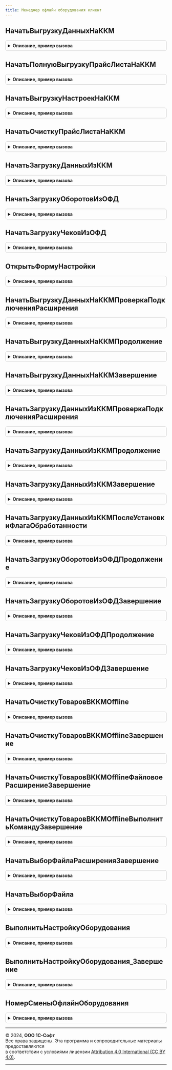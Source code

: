 ```yaml
---
title: Менеджер офлайн оборудования клиент
---
```



## НачатьВыгрузкуДанныхНаККМ
<details style="margin: 1em 0; padding: 0.5em; border: 1px solid #ccc; border-radius: 6px;">

<summary style="font-weight: bold; cursor: pointer;">Описание, пример вызова</summary>

```bsl

// Выполнить частичную выгрузку данных на оффлайн ККМ
//
// Параметры:
//   ИдентификаторУстройства - СправочникСсылка.ПодключаемоеОборудование
//   УникальныйИдентификатор - ФормаКлиентскогоПриложения -идентификатор формы.
//   ОповещениеПриЗавершении - ОписаниеОповещения - оповещение при завершении.
//   ОтображатьСообщения     - Булево
//
Процедура НачатьВыгрузкуДанныхНаККМ(ИдентификаторУстройства, Экспорт
```

Пример вызова
```bsl
МенеджерОфлайнОборудованияКлиент.НачатьВыгрузкуДанныхНаККМ(ИдентификаторУстройства, );
```
</details>

## НачатьПолнуюВыгрузкуПрайсЛистаНаККМ
<details style="margin: 1em 0; padding: 0.5em; border: 1px solid #ccc; border-radius: 6px;">

<summary style="font-weight: bold; cursor: pointer;">Описание, пример вызова</summary>

```bsl

// Выполнить полную выгрузку данных на оффлайн ККМ
//
// Параметры:
//   ИдентификаторУстройства - СправочникСсылка.ПодключаемоеОборудование
//   УникальныйИдентификатор - ФормаКлиентскогоПриложения -идентификатор формы.
//   ОповещениеПриЗавершении - ОписаниеОповещения - оповещение при завершении.
//   ОтображатьСообщения     - Булево
//
Процедура НачатьПолнуюВыгрузкуПрайсЛистаНаККМ(ИдентификаторУстройства, Экспорт
```

Пример вызова
```bsl
МенеджерОфлайнОборудованияКлиент.НачатьПолнуюВыгрузкуПрайсЛистаНаККМ(ИдентификаторУстройства, );
```
</details>

## НачатьВыгрузкуНастроекНаККМ
<details style="margin: 1em 0; padding: 0.5em; border: 1px solid #ccc; border-radius: 6px;">

<summary style="font-weight: bold; cursor: pointer;">Описание, пример вызова</summary>

```bsl

// Выполнить выгрузку настроек на оффлайн ККМ
//
// Параметры:
//   ИдентификаторУстройства - СправочникСсылка.ПодключаемоеОборудование
//   УникальныйИдентификатор - ФормаКлиентскогоПриложения -идентификатор формы.
//   ОповещениеПриЗавершении - ОписаниеОповещения - оповещение при завершении.
//   ОтображатьСообщения     - Булево
//
Процедура НачатьВыгрузкуНастроекНаККМ(ИдентификаторУстройства, Экспорт
```

Пример вызова
```bsl
МенеджерОфлайнОборудованияКлиент.НачатьВыгрузкуНастроекНаККМ(ИдентификаторУстройства, );
```
</details>

## НачатьОчисткуПрайсЛистаНаККМ
<details style="margin: 1em 0; padding: 0.5em; border: 1px solid #ccc; border-radius: 6px;">

<summary style="font-weight: bold; cursor: pointer;">Описание, пример вызова</summary>

```bsl

// Выполнить очистку прайс-листа на оффлайн ККМ
//
// Параметры:
//   ИдентификаторУстройства - СправочникСсылка.ПодключаемоеОборудование
//   УникальныйИдентификатор - ФормаКлиентскогоПриложения -идентификатор формы.
//   ОповещениеПриЗавершении - ОписаниеОповещения - оповещение при завершении.
//   ОтображатьСообщения     - Булево
//
Процедура НачатьОчисткуПрайсЛистаНаККМ(ИдентификаторУстройства, Экспорт
```

Пример вызова
```bsl
МенеджерОфлайнОборудованияКлиент.НачатьОчисткуПрайсЛистаНаККМ(ИдентификаторУстройства, );
```
</details>

## НачатьЗагрузкуДанныхИзККМ
<details style="margin: 1em 0; padding: 0.5em; border: 1px solid #ccc; border-radius: 6px;">

<summary style="font-weight: bold; cursor: pointer;">Описание, пример вызова</summary>

```bsl

// Выполнить загрузку данных из оффлайн ККМ
//
// Параметры:
//   ИдентификаторУстройства - СправочникСсылка.ПодключаемоеОборудование
//   УникальныйИдентификатор - ФормаКлиентскогоПриложения -идентификатор формы.
//   ОповещениеПриЗавершении - ОписаниеОповещения - оповещение при завершении.
//   ОтображатьСообщения     - Булево
//
Процедура НачатьЗагрузкуДанныхИзККМ(ИдентификаторУстройства, Экспорт
```

Пример вызова
```bsl
МенеджерОфлайнОборудованияКлиент.НачатьЗагрузкуДанныхИзККМ(ИдентификаторУстройства, );
```
</details>

## НачатьЗагрузкуОборотовИзОФД
<details style="margin: 1em 0; padding: 0.5em; border: 1px solid #ccc; border-radius: 6px;">

<summary style="font-weight: bold; cursor: pointer;">Описание, пример вызова</summary>

```bsl

// Выполнить загрузку данных из оффлайн ККМ
//
// Параметры:
//   ИдентификаторУстройства - СправочникСсылка.ПодключаемоеОборудование
//   УникальныйИдентификатор - ФормаКлиентскогоПриложения -идентификатор формы.
//   ОповещениеПриЗавершении - ОписаниеОповещения - оповещение при завершении.
//   НомерСмены              - Число
//   ОтображатьСообщения     - Булево
//
Процедура НачатьЗагрузкуОборотовИзОФД(ИдентификаторУстройства, Экспорт
```

Пример вызова
```bsl
МенеджерОфлайнОборудованияКлиент.НачатьЗагрузкуОборотовИзОФД(ИдентификаторУстройства, );
```
</details>

## НачатьЗагрузкуЧековИзОФД
<details style="margin: 1em 0; padding: 0.5em; border: 1px solid #ccc; border-radius: 6px;">

<summary style="font-weight: bold; cursor: pointer;">Описание, пример вызова</summary>

```bsl

// Выполнить загрузку данных из оффлайн ККМ
//
// Параметры:
//   ИдентификаторУстройства - СправочникСсылка.ПодключаемоеОборудование
//   УникальныйИдентификатор - ФормаКлиентскогоПриложения -идентификатор формы.
//   ОповещениеПриЗавершении - ОписаниеОповещения - оповещение при завершении.
//   НомерСмены              - Число
//   ОтображатьСообщения     - Булево
//
Процедура НачатьЗагрузкуЧековИзОФД(ИдентификаторУстройства, Экспорт
```

Пример вызова
```bsl
МенеджерОфлайнОборудованияКлиент.НачатьЗагрузкуЧековИзОФД(ИдентификаторУстройства, );
```
</details>

## ОткрытьФормуНастройки
<details style="margin: 1em 0; padding: 0.5em; border: 1px solid #ccc; border-radius: 6px;">

<summary style="font-weight: bold; cursor: pointer;">Описание, пример вызова</summary>

```bsl

// Открыть форму настройки подключаемого оборудования
//
// Параметры:
//   ПараметрКоманды - Структура
//   ПараметрыВыполненияКоманды - Структура
//
Процедура ОткрытьФормуНастройки(ПараметрКоманды, ПараметрыВыполненияКоманды) Экспорт
```

Пример вызова
```bsl
МенеджерОфлайнОборудованияКлиент.ОткрытьФормуНастройки(ПараметрКоманды, ПараметрыВыполненияКоманды) 
```
</details>

## НачатьВыгрузкуДанныхНаККМПроверкаПодключенияРасширения
<details style="margin: 1em 0; padding: 0.5em; border: 1px solid #ccc; border-radius: 6px;">

<summary style="font-weight: bold; cursor: pointer;">Описание, пример вызова</summary>

```bsl

// Проверить подключение расширения перед выгрузкой данных
//
// Параметры:
//   ИдентификаторУстройства - СправочникСсылка.ПодключаемоеОборудование
//   Параметры - Структура
//
Процедура НачатьВыгрузкуДанныхНаККМПроверкаПодключенияРасширения(ИдентификаторУстройства, Параметры) Экспорт
```

Пример вызова
```bsl
МенеджерОфлайнОборудованияКлиент.НачатьВыгрузкуДанныхНаККМПроверкаПодключенияРасширения(ИдентификаторУстройства, Параметры) Экспорт // оповещение);
```
</details>

## НачатьВыгрузкуДанныхНаККМПродолжение
<details style="margin: 1em 0; padding: 0.5em; border: 1px solid #ccc; border-radius: 6px;">

<summary style="font-weight: bold; cursor: pointer;">Описание, пример вызова</summary>

```bsl

// Обработать результат подключения расширения
//
// Параметры:
//   Подключено - Булево
//   Контекст - Структура
//
Процедура НачатьВыгрузкуДанныхНаККМПродолжение(Подключено, Контекст) Экспорт
```

Пример вызова
```bsl
МенеджерОфлайнОборудованияКлиент.НачатьВыгрузкуДанныхНаККМПродолжение(Подключено, Контекст) Экспорт // оповещение);
```
</details>

## НачатьВыгрузкуДанныхНаККМЗавершение
<details style="margin: 1em 0; padding: 0.5em; border: 1px solid #ccc; border-radius: 6px;">

<summary style="font-weight: bold; cursor: pointer;">Описание, пример вызова</summary>

```bsl

// Обработать результат выполнения команды выгрузка данных
//
// Параметры:
//   РезультатКоманды - Структура
//   Параметры - Структура
//
Процедура НачатьВыгрузкуДанныхНаККМЗавершение(РезультатКоманды, Параметры) Экспорт
```

Пример вызова
```bsl
МенеджерОфлайнОборудованияКлиент.НачатьВыгрузкуДанныхНаККМЗавершение(РезультатКоманды, Параметры) Экспорт // оповещение);
```
</details>

## НачатьЗагрузкуДанныхИзККМПроверкаПодключенияРасширения
<details style="margin: 1em 0; padding: 0.5em; border: 1px solid #ccc; border-radius: 6px;">

<summary style="font-weight: bold; cursor: pointer;">Описание, пример вызова</summary>

```bsl

// Проверить подключение расширения перед загрузкой данных
//
// Параметры:
//   ИдентификаторУстройства - СправочникСсылка.ПодключаемоеОборудование
//   Параметры - Структура
//
Процедура НачатьЗагрузкуДанныхИзККМПроверкаПодключенияРасширения(ИдентификаторУстройства, Параметры) Экспорт
```

Пример вызова
```bsl
МенеджерОфлайнОборудованияКлиент.НачатьЗагрузкуДанныхИзККМПроверкаПодключенияРасширения(ИдентификаторУстройства, Параметры) 
```
</details>

## НачатьЗагрузкуДанныхИзККМПродолжение
<details style="margin: 1em 0; padding: 0.5em; border: 1px solid #ccc; border-radius: 6px;">

<summary style="font-weight: bold; cursor: pointer;">Описание, пример вызова</summary>

```bsl

// Обработать результат подключения расширения
//
// Параметры:
//   Подключено - Булево
//   Контекст - Структура
//
Процедура НачатьЗагрузкуДанныхИзККМПродолжение(Подключено, Контекст) Экспорт
```

Пример вызова
```bsl
МенеджерОфлайнОборудованияКлиент.НачатьЗагрузкуДанныхИзККМПродолжение(Подключено, Контекст) 
```
</details>

## НачатьЗагрузкуДанныхИзККМЗавершение
<details style="margin: 1em 0; padding: 0.5em; border: 1px solid #ccc; border-radius: 6px;">

<summary style="font-weight: bold; cursor: pointer;">Описание, пример вызова</summary>

```bsl

// Обработать результат выполнения команды загрузка данных
//
// Параметры:
//   РезультатКоманды - Структура
//   Параметры - Структура
//
Процедура НачатьЗагрузкуДанныхИзККМЗавершение(РезультатКоманды, Параметры) Экспорт
```

Пример вызова
```bsl
МенеджерОфлайнОборудованияКлиент.НачатьЗагрузкуДанныхИзККМЗавершение(РезультатКоманды, Параметры) 
```
</details>

## НачатьЗагрузкуДанныхИзККМПослеУстановкиФлагаОбработанности
<details style="margin: 1em 0; padding: 0.5em; border: 1px solid #ccc; border-radius: 6px;">

<summary style="font-weight: bold; cursor: pointer;">Описание, пример вызова</summary>

```bsl

// Обработать результат выполнения команды загрузка данных
//
// Параметры:
//   РезультатКоманды - Структура
//   Параметры - Структура
//
Процедура НачатьЗагрузкуДанныхИзККМПослеУстановкиФлагаОбработанности(РезультатКоманды, Параметры) Экспорт
```

Пример вызова
```bsl
МенеджерОфлайнОборудованияКлиент.НачатьЗагрузкуДанныхИзККМПослеУстановкиФлагаОбработанности(РезультатКоманды, Параметры) 
```
</details>

## НачатьЗагрузкуОборотовИзОФДПродолжение
<details style="margin: 1em 0; padding: 0.5em; border: 1px solid #ccc; border-radius: 6px;">

<summary style="font-weight: bold; cursor: pointer;">Описание, пример вызова</summary>

```bsl

// Обработать результат подключения расширения
//
// Параметры:
//   ИдентификаторУстройства - СправочникСсылка.ОфлайнОборудование
//   Контекст - Структура
//
Процедура НачатьЗагрузкуОборотовИзОФДПродолжение(ИдентификаторУстройства, Контекст) Экспорт
```

Пример вызова
```bsl
МенеджерОфлайнОборудованияКлиент.НачатьЗагрузкуОборотовИзОФДПродолжение(ИдентификаторУстройства, Контекст) 
```
</details>

## НачатьЗагрузкуОборотовИзОФДЗавершение
<details style="margin: 1em 0; padding: 0.5em; border: 1px solid #ccc; border-radius: 6px;">

<summary style="font-weight: bold; cursor: pointer;">Описание, пример вызова</summary>

```bsl

// Обработать результат выполнения команды загрузка данных
//
// Параметры:
//   РезультатКоманды - Структура
//   Параметры - Структура
//
Процедура НачатьЗагрузкуОборотовИзОФДЗавершение(РезультатКоманды, Параметры) Экспорт
```

Пример вызова
```bsl
МенеджерОфлайнОборудованияКлиент.НачатьЗагрузкуОборотовИзОФДЗавершение(РезультатКоманды, Параметры) 
```
</details>

## НачатьЗагрузкуЧековИзОФДПродолжение
<details style="margin: 1em 0; padding: 0.5em; border: 1px solid #ccc; border-radius: 6px;">

<summary style="font-weight: bold; cursor: pointer;">Описание, пример вызова</summary>

```bsl

// Обработать результат подключения расширения
//
// Параметры:
//   ИдентификаторУстройства - СправочникСсылка.ОфлайнОборудование
//   Контекст - Структура
//
Процедура НачатьЗагрузкуЧековИзОФДПродолжение(ИдентификаторУстройства, Контекст) Экспорт
```

Пример вызова
```bsl
МенеджерОфлайнОборудованияКлиент.НачатьЗагрузкуЧековИзОФДПродолжение(ИдентификаторУстройства, Контекст) 
```
</details>

## НачатьЗагрузкуЧековИзОФДЗавершение
<details style="margin: 1em 0; padding: 0.5em; border: 1px solid #ccc; border-radius: 6px;">

<summary style="font-weight: bold; cursor: pointer;">Описание, пример вызова</summary>

```bsl

// Обработать результат выполнения команды загрузка данных
//
// Параметры:
//   РезультатКоманды - Структура
//   Параметры - Структура
//
Процедура НачатьЗагрузкуЧековИзОФДЗавершение(РезультатКоманды, Параметры) Экспорт
```

Пример вызова
```bsl
МенеджерОфлайнОборудованияКлиент.НачатьЗагрузкуЧековИзОФДЗавершение(РезультатКоманды, Параметры) 
```
</details>

## НачатьОчисткуТоваровВККМOffline
<details style="margin: 1em 0; padding: 0.5em; border: 1px solid #ccc; border-radius: 6px;">

<summary style="font-weight: bold; cursor: pointer;">Описание, пример вызова</summary>

```bsl

// Очищает товары в ККМ Offline.
//
// Параметры:
//   ОповещениеПриОчисткеДанные - ОписаниеОповещения - оповещение при завершении.
//   УникальныйИдентификатор - ФормаКлиентскогоПриложения -идентификатор формы.
//   ИдентификаторУстройства - СправочникСсылка.ПодключаемоеОборудование
//   ОтображатьСообщения     - Булево
//
Процедура НачатьОчисткуТоваровВККМOffline(ОповещениеПриОчисткеДанные, УникальныйИдентификатор, ИдентификаторУстройства = Неопределено, ОтображатьСообщения = Истина) Экспорт
```

Пример вызова
```bsl
МенеджерОфлайнОборудованияКлиент.НачатьОчисткуТоваровВККМOffline(ОповещениеПриОчисткеДанные, УникальныйИдентификатор, ИдентификаторУстройства, ОтображатьСообщения);
```
</details>

## НачатьОчисткуТоваровВККМOfflineЗавершение
<details style="margin: 1em 0; padding: 0.5em; border: 1px solid #ccc; border-radius: 6px;">

<summary style="font-weight: bold; cursor: pointer;">Описание, пример вызова</summary>

```bsl

// Завершить очистку товаров в ККМ Offline.
//
// Параметры:
//   ИдентификаторУстройства - СправочникСсылка.ПодключаемоеОборудование
//   Параметры - Структура
//
Процедура НачатьОчисткуТоваровВККМOfflineЗавершение(ИдентификаторУстройства, Параметры) Экспорт
```

Пример вызова
```bsl
МенеджерОфлайнОборудованияКлиент.НачатьОчисткуТоваровВККМOfflineЗавершение(ИдентификаторУстройства, Параметры) 
```
</details>

## НачатьОчисткуТоваровВККМOfflineФайловоеРасширениеЗавершение
<details style="margin: 1em 0; padding: 0.5em; border: 1px solid #ccc; border-radius: 6px;">

<summary style="font-weight: bold; cursor: pointer;">Описание, пример вызова</summary>

```bsl

// Обработать результат подключения расширения
//
// Параметры:
//   Подключено - Булево
//   Контекст - Структура
//
Процедура НачатьОчисткуТоваровВККМOfflineФайловоеРасширениеЗавершение(Подключено, Контекст) Экспорт
```

Пример вызова
```bsl
МенеджерОфлайнОборудованияКлиент.НачатьОчисткуТоваровВККМOfflineФайловоеРасширениеЗавершение(Подключено, Контекст) 
```
</details>

## НачатьОчисткуТоваровВККМOfflineВыполнитьКомандуЗавершение
<details style="margin: 1em 0; padding: 0.5em; border: 1px solid #ccc; border-radius: 6px;">

<summary style="font-weight: bold; cursor: pointer;">Описание, пример вызова</summary>

```bsl

// Завершить выполнение команды очистки товаров в ККМ Offline.
//
// Параметры:
//   РезультатКоманды - Структура
//   Параметры - Структура
//
Процедура НачатьОчисткуТоваровВККМOfflineВыполнитьКомандуЗавершение(РезультатКоманды, Параметры) Экспорт
```

Пример вызова
```bsl
МенеджерОфлайнОборудованияКлиент.НачатьОчисткуТоваровВККМOfflineВыполнитьКомандуЗавершение(РезультатКоманды, Параметры) 
```
</details>

## НачатьВыборФайлаРасширенияЗавершение
<details style="margin: 1em 0; padding: 0.5em; border: 1px solid #ccc; border-radius: 6px;">

<summary style="font-weight: bold; cursor: pointer;">Описание, пример вызова</summary>

```bsl

// Завершение выбора файла
//
// Параметры:
//   Установлено - Булево
//   ДополнительныеПараметры - Структура
Процедура НачатьВыборФайлаРасширенияЗавершение(Установлено, ДополнительныеПараметры) Экспорт
```

Пример вызова
```bsl
МенеджерОфлайнОборудованияКлиент.НачатьВыборФайлаРасширенияЗавершение(Установлено, ДополнительныеПараметры) 
```
</details>

## НачатьВыборФайла
<details style="margin: 1em 0; padding: 0.5em; border: 1px solid #ccc; border-radius: 6px;">

<summary style="font-weight: bold; cursor: pointer;">Описание, пример вызова</summary>

```bsl

// Функция начинает выбор файла.
//
// Параметры:
//   ОповещениеПриВыборе - ОписаниеОповещения - оповещение при завершении.
//   ИмяФайла - Строка
//   РежимДиалогаВыбораФайла - Строка
Процедура НачатьВыборФайла(ОповещениеПриВыборе, Знач ИмяФайла, РежимДиалогаВыбораФайла = "Открытие") Экспорт
```

Пример вызова
```bsl
МенеджерОфлайнОборудованияКлиент.НачатьВыборФайла(ОповещениеПриВыборе, ИмяФайла, РежимДиалогаВыбораФайла);
```
</details>

## ВыполнитьНастройкуОборудования
<details style="margin: 1em 0; padding: 0.5em; border: 1px solid #ccc; border-radius: 6px;">

<summary style="font-weight: bold; cursor: pointer;">Описание, пример вызова</summary>

```bsl

// Выполнить настройку оборудования.
//
// Параметры:
//   ОповещениеПриЗавершении - ОписаниеОповещения - оповещение при завершении.
//   Идентификатор - СправочникСсылка.ПодключаемоеОборудование
//
Процедура ВыполнитьНастройкуОборудования(Идентификатор, ОповещениеПриЗавершении = Неопределено) Экспорт
```

Пример вызова
```bsl
МенеджерОфлайнОборудованияКлиент.ВыполнитьНастройкуОборудования(Идентификатор, ОповещениеПриЗавершении);
```
</details>

## ВыполнитьНастройкуОборудования_Завершение
<details style="margin: 1em 0; padding: 0.5em; border: 1px solid #ccc; border-radius: 6px;">

<summary style="font-weight: bold; cursor: pointer;">Описание, пример вызова</summary>

```bsl

// Завершение настройки оборудования.
//
// Параметры:
//   Результат - Структура
//   Параметры - Структура
//
Процедура ВыполнитьНастройкуОборудования_Завершение(Результат, Параметры) Экспорт
```

Пример вызова
```bsl
МенеджерОфлайнОборудованияКлиент.ВыполнитьНастройкуОборудования_Завершение(Результат, Параметры) 
```
</details>

## НомерСменыОфлайнОборудования
<details style="margin: 1em 0; padding: 0.5em; border: 1px solid #ccc; border-radius: 6px;">

<summary style="font-weight: bold; cursor: pointer;">Описание, пример вызова</summary>

```bsl

// Возвращает номер смены офлайн оборудования.
//
// Параметры:
//   ОфлайнОборудование - СправочникСсылка.ОфлайнОборудование - .
//
// Возвращаемое значение:
//   Число
//
Функция НомерСменыОфлайнОборудования(ОфлайнОборудование) Экспорт
```

Пример вызова
```bsl
Результат = МенеджерОфлайнОборудованияКлиент.НомерСменыОфлайнОборудования(ОфлайнОборудование) 
```
</details>

---

© 2024, **ООО 1С-Софт**  
Все права защищены. Эта программа и сопроводительные материалы предоставляются  
в соответствии с условиями лицензии [Attribution 4.0 International (CC BY 4.0)](https://creativecommons.org/licenses/by/4.0/legalcode).

---
